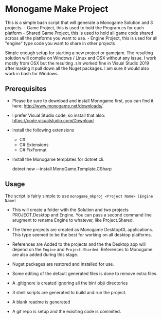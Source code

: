 # Monogame Make Project

This is a simple bash script that will generate a Monogame Solution and 3 projects. 
    - Game Project, this is used to hold the Program.cs for each platform
    - Shared Game Project, this is used to hold all game code shared across all the platforms you want to use.
    - Engine Project, this is used for all "engine" type code you want to share in other projects

Simple enough setup for starting a new project or gamejam. The resulting solution will compile on Windows / Linux and OSX without any issue. I work mostly from OSX but the resulting .sln worked fine in Visual Studio 2019 after making it pull down all the Nuget packages. I am sure it would also work in bash for Windows.

## Prerequisites

* Please be sure to download and install Monogame first, you can find it here: http://www.monogame.net/downloads/.

* I prefer Visual Studio code, so install that also: https://code.visualstudio.com/Download

* Install the following extensions
    - C#
    - C# Extensions
    - C# FixFormat

* Install the Monogame templates for dotnet cli.

   dotnet new --install MonoGame.Template.CSharp

## Usage

The script is fairly simple to use ```monogame_mkproj <Project Name> [Engine Name]```

- This will create a folder with the Solution and two projects PROJECT.Desktop and Engine. You can pass a second command line arugment to rename Engine to whatever, like Project.Shared. 

- The three projects are created as Monogame DesktopGL applications. This type seemed to be the best for working on all desktop platforms.

- References are Added to the projects and the the Desktop app will depend on the `Engine` and `Project.Sharded`. References to Monogame are also added during this stage.

- Nuget packages are restored and installed for use.

- Some editing of the default generated files is done to remove extra files.

- A .gitignore is created ignoring all the bin/ obj/ directories

- 3 shell scripts are generated to build and run the project.

- A blank readme is generated

- A git repo is setup and the exisiting code is commited.